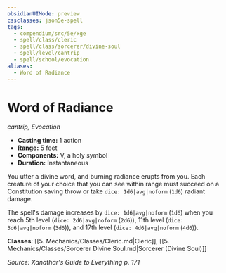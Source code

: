 ```yaml
---
obsidianUIMode: preview
cssclasses: json5e-spell
tags:
  - compendium/src/5e/xge
  - spell/class/cleric
  - spell/class/sorcerer/divine-soul
  - spell/level/cantrip
  - spell/school/evocation
aliases:
  - Word of Radiance
---
```

# Word of Radiance
*cantrip, Evocation*  

- **Casting time:** 1 action
- **Range:** 5 feet
- **Components:** V, a holy symbol
- **Duration:** Instantaneous

You utter a divine word, and burning radiance erupts from you. Each creature of your choice that you can see within range must succeed on a Constitution saving throw or take `dice: 1d6|avg|noform` (`1d6`) radiant damage.

The spell's damage increases by `dice: 1d6|avg|noform` (`1d6`) when you reach 5th level (`dice: 2d6|avg|noform` (`2d6`)), 11th level (`dice: 3d6|avg|noform` (`3d6`)), and 17th level (`dice: 4d6|avg|noform` (`4d6`)).

**Classes**: [[5. Mechanics/Classes/Cleric.md\|Cleric]], [[5. Mechanics/Classes/Sorcerer Divine Soul.md\|Sorcerer (Divine Soul)]]

*Source: Xanathar's Guide to Everything p. 171*
